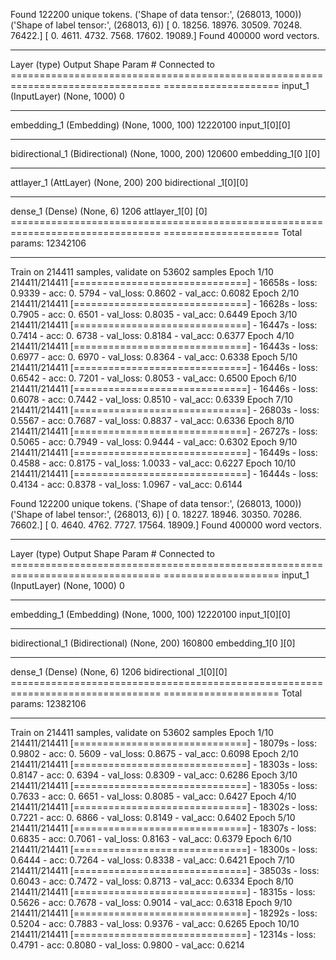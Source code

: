 Found 122200 unique tokens.
('Shape of data tensor:', (268013, 1000))
('Shape of label tensor:', (268013, 6))
[     0.  18256.  18976.  30509.  70248.  76422.]
[     0.   4611.   4732.   7568.  17602.  19089.]
Found 400000 word vectors.
________________________________________________________________________________                              ____________________
Layer (type)                     Output Shape          Param #     Connected to                               
================================================================================                              ====================
input_1 (InputLayer)             (None, 1000)          0                                                      
________________________________________________________________________________                              ____________________
embedding_1 (Embedding)          (None, 1000, 100)     12220100    input_1[0][0]                              
________________________________________________________________________________                              ____________________
bidirectional_1 (Bidirectional)  (None, 1000, 200)     120600      embedding_1[0                              ][0]
________________________________________________________________________________                              ____________________
attlayer_1 (AttLayer)            (None, 200)           200         bidirectional                              _1[0][0]
________________________________________________________________________________                              ____________________
dense_1 (Dense)                  (None, 6)             1206        attlayer_1[0]                              [0]
================================================================================                              ====================
Total params: 12342106
________________________________________________________________________________                              ____________________
Train on 214411 samples, validate on 53602 samples
Epoch 1/10
214411/214411 [==============================] - 16658s - loss: 0.9339 - acc: 0.                              5794 - val_loss: 0.8602 - val_acc: 0.6082
Epoch 2/10
214411/214411 [==============================] - 16628s - loss: 0.7905 - acc: 0.                              6501 - val_loss: 0.8035 - val_acc: 0.6449
Epoch 3/10
214411/214411 [==============================] - 16447s - loss: 0.7414 - acc: 0.                              6738 - val_loss: 0.8184 - val_acc: 0.6377
Epoch 4/10
214411/214411 [==============================] - 16443s - loss: 0.6977 - acc: 0.                              6970 - val_loss: 0.8364 - val_acc: 0.6338
Epoch 5/10
214411/214411 [==============================] - 16446s - loss: 0.6542 - acc: 0.                              7201 - val_loss: 0.8053 - val_acc: 0.6500
Epoch 6/10
214411/214411 [==============================] - 16446s - loss: 0.6078 - acc: 0.7442 - val_loss: 0.8510 - val_acc: 0.6339
Epoch 7/10
214411/214411 [==============================] - 26803s - loss: 0.5567 - acc: 0.7687 - val_loss: 0.8837 - val_acc: 0.6336
Epoch 8/10
214411/214411 [==============================] - 26727s - loss: 0.5065 - acc: 0.7949 - val_loss: 0.9444 - val_acc: 0.6302
Epoch 9/10
214411/214411 [==============================] - 16449s - loss: 0.4588 - acc: 0.8175 - val_loss: 1.0033 - val_acc: 0.6227
Epoch 10/10
214411/214411 [==============================] - 16444s - loss: 0.4134 - acc: 0.8378 - val_loss: 1.0967 - val_acc: 0.6144


Found 122200 unique tokens.
('Shape of data tensor:', (268013, 1000))
('Shape of label tensor:', (268013, 6))
[     0.  18227.  18946.  30350.  70286.  76602.]
[     0.   4640.   4762.   7727.  17564.  18909.]
Found 400000 word vectors.
________________________________________________________________________________                                          ____________________
Layer (type)                     Output Shape          Param #     Connected to                                           
================================================================================                                          ====================
input_1 (InputLayer)             (None, 1000)          0                                                                  
________________________________________________________________________________                                          ____________________
embedding_1 (Embedding)          (None, 1000, 100)     12220100    input_1[0][0]                                          
________________________________________________________________________________                                          ____________________
bidirectional_1 (Bidirectional)  (None, 200)           160800      embedding_1[0                                          ][0]
________________________________________________________________________________                                          ____________________
dense_1 (Dense)                  (None, 6)             1206        bidirectional                                          _1[0][0]
================================================================================                                          ====================
Total params: 12382106
________________________________________________________________________________                                          ____________________
Train on 214411 samples, validate on 53602 samples
Epoch 1/10
214411/214411 [==============================] - 18079s - loss: 0.9802 - acc: 0.                                          5609 - val_loss: 0.8675 - val_acc: 0.6098
Epoch 2/10
214411/214411 [==============================] - 18303s - loss: 0.8147 - acc: 0.                                          6394 - val_loss: 0.8309 - val_acc: 0.6286
Epoch 3/10
214411/214411 [==============================] - 18305s - loss: 0.7633 - acc: 0.                                          6651 - val_loss: 0.8085 - val_acc: 0.6427
Epoch 4/10
214411/214411 [==============================] - 18302s - loss: 0.7221 - acc: 0.                                          6866 - val_loss: 0.8149 - val_acc: 0.6402
Epoch 5/10
214411/214411 [==============================] - 18307s - loss: 0.6835 - acc: 0.7061 - val_loss: 0.8163 - val_acc: 0.6379 Epoch 6/10
214411/214411 [==============================] - 18300s - loss: 0.6444 - acc: 0.7264 - val_loss: 0.8338 - val_acc: 0.6421
Epoch 7/10
214411/214411 [==============================] - 38503s - loss: 0.6043 - acc: 0.7472 - val_loss: 0.8713 - val_acc: 0.6334
Epoch 8/10
214411/214411 [==============================] - 18315s - loss: 0.5626 - acc: 0.7678 - val_loss: 0.9014 - val_acc: 0.6318
Epoch 9/10
214411/214411 [==============================] - 18292s - loss: 0.5204 - acc: 0.7883 - val_loss: 0.9376 - val_acc: 0.6265
Epoch 10/10
214411/214411 [==============================] - 12314s - loss: 0.4791 - acc: 0.8080 - val_loss: 0.9800 - val_acc: 0.6214













